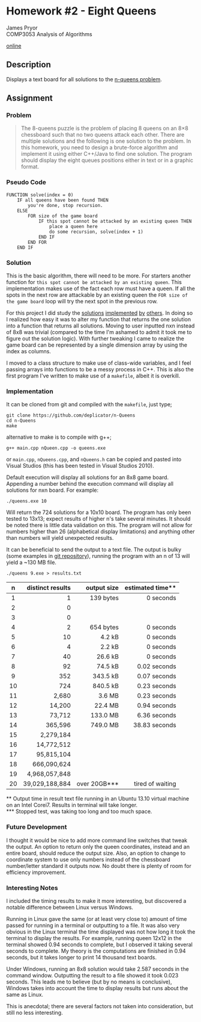 Homework #2 - Eight Queens
==========================
James Pryor  
COMP3053 Analysis of Algorithms  

[online][git]

Description
-----------
Displays a text board for all solutions to the [n-queens problem][1].


Assignment
----------
### Problem
> The 8-queens puzzle is the problem of placing 8 queens on an 8×8 chessboard such that no two 
> queens attack each other. There are multiple solutions and the following is one solution to the 
> problem. In this homework, you need to design a brute-force algorithm and implement it using 
> either C++/Java to find one solution. The program should display the eight queues positions either
> in text or in a graphic format.

### Pseudo Code
    
    FUNCTION solve(index = 0)
        IF all queens have been found THEN
            you're done, stop recursion.
        ELSE
            FOR size of the game board
                IF this spot cannot be attacked by an existing queen THEN
                    place a queen here
                    do some recursion, solve(index + 1) 
                END IF
            END FOR
        END IF

### Solution
This is the basic algorithm, there will need to be more. For starters another function for 
`this spot cannot be attacked by an existing queen`. This implementation makes use of the fact each 
row must have a queen. If all the spots in the next row are attackable by an existing queen the 
`FOR size of the game board` loop will try the next spot in the previous row.

For this project I did study the [solutions][2] [implemented][3] [by][4] [others][5]. In doing so I
realized how easy it was to alter my function that returns the one solution into a function that
returns all solutions. Moving to user inputted nxn instead of 8x8 was trivial (compared to the time 
I'm ashamed to admit it took me to figure out the solution logic). With further tweaking I came to 
realize the game board can be represented by a single dimension array by using the index as columns.

I moved to a class structure to make use of class-wide variables, and I feel passing arrays into
functions to be a messy process in C++. This is also the first program I've written to make use of a
`makefile`, albeit it is overkill.

### Implementation
It can be cloned from git and compiled with the `makefile`, just type;
    
    git clone https://github.com/deplicator/n-Queens
    cd n-Queens
    make
    
alternative to make is to compile with g++;

    g++ main.cpp nQueen.cpp -o queens.exe
    
or `main.cpp`, `nQueens.cpp`, and `nQueens.h` can be copied and pasted into Visual Studios (this has
been tested in Visual Studios 2010).

Default execution will display all solutions for an 8x8 game board. Appending a number behind the 
execution command will display all solutions for nxn board. For example:

    ./queens.exe 10

Will return the 724 solutions for a 10x10 board. The program has only been tested to 13x13; expect 
results of higher n's take several minutes. It should be noted there is little data validation on 
this. The program will not allow for numbers higher than 26 (alphabetical display limitations) and 
anything other than numbers will yield unexpected results.

It can be beneficial to send the output to a text file. The output is bulky (some examples in 
[git repository][git]), running the program with an n of 13 will yield a ~130 MB file.

    ./queens 9.exe > results.txt

| n  | distinct results | output size  | estimated time** |
|:--:|-----------------:|-------------:|-----------------:|
|  1 |                1 |    139 bytes |        0 seconds |
|  2 |                0 |              |                  |
|  3 |                0 |              |                  |
|  4 |                2 |    654 bytes |        0 seconds |
|  5 |               10 |       4.2 kB |        0 seconds |
|  6 |                4 |       2.2 kB |        0 seconds |
|  7 |               40 |      26.6 kB |        0 seconds |
|  8 |               92 |      74.5 kB |     0.02 seconds |
|  9 |              352 |     343.5 kB |     0.07 seconds |
| 10 |              724 |     840.5 kB |     0.23 seconds |
| 11 |            2,680 |       3.6 MB |     0.23 seconds |
| 12 |           14,200 |      22.4 MB |     0.94 seconds |
| 13 |           73,712 |     133.0 MB |     6.36 seconds |
| 14 |          365,596 |     749.0 MB |    38.83 seconds |
| 15 |        2,279,184 |              |                  |
| 16 |       14,772,512 |              |                  |
| 17 |       95,815,104 |              |                  |
| 18 |      666,090,624 |              |                  |
| 19 |    4,968,057,848 |              |                  |
| 20 |   39,029,188,884 | over 20GB*** | tired of waiting |

 **  Output time in result text file running in an Ubuntu 13.10 virtual machine on an Intel Corei7.
     Results in terminal will take longer.  
 *** Stopped test, was taking too long and too much space.

### Future Development
I thought it would be nice to add more command line switches that tweak the output. An option to 
return only the queen coordinates, instead and an entire board, should reduce the output size. Also,
an option to change to coordinate system to use only numbers instead of the chessboard number/letter
standard it outputs now. No doubt there is plenty of room for efficiency improvement.

### Interesting Notes
I included the timing results to make it more interesting, but discovered a notable difference 
between Linux versus Windows.

Running in Linux gave the same (or at least very close to) amount of time passed for running in a 
terminal or outputting to a file. It was also very obvious in the Linux terminal the time displayed 
was not how long it took the terminal to display the results. For example, running queen 12x12 in 
the terminal showed 0.94 seconds to complete, but I observed it taking several seconds to complete. 
My theory is the computations are finished in 0.94 seconds, but it takes longer to print 14 thousand
text boards.

Under Windows, running an 8x8 solution would take 2.587 seconds in the command window. Outputting 
the result to a file showed it took 0.023 seconds. This leads me to believe (but by no means is 
conclusive), Windows takes into account the time to display results but runs about the same as 
Linux.

This is anecdotal; there are several factors not taken into consideration, but still no less
interesting.


[git]: https://github.com/deplicator/assignments/tree/master/COMP3053%20-%20Analysis%20of%20Algorithms/Homework%202%20-%20Eight%20Queens
[1]: http://en.wikipedia.org/wiki/Eight_queens_puzzle
[2]: http://jsomers.com/nqueen_demo/nqueens.html
[3]: http://www.geeksforgeeks.org/backtracking-set-3-n-queen-problem/
[4]: http://csc.columbusstate.edu/bosworth/SearchProblems/N_Queens.htm
[5]: http://www.eightqueen.becher-sundstroem.de/

